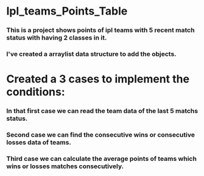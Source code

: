 # Ipl_teams_Points_Table
### This is a project shows points of ipl teams with 5 recent match status with having 2 classes in it. 
### I've created a arraylist data structure to add the objects.
# Created a 3 cases to implement the conditions:
### In that first case we can read the team data of the last 5 matchs status.
### Second case we can find the consecutive wins or consecutive losses data of teams.
### Third case we can calculate the average points of teams which wins or losses matches consecutively.
